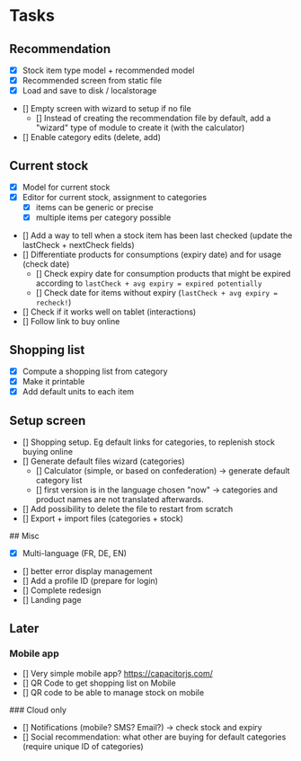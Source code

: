 # Tasks

## Recommendation

- [x] Stock item type model + recommended model
- [x] Recommended screen from static file
- [x] Load and save to disk / localstorage
- [] Empty screen with wizard to setup if no file
    - [] Instead of creating the recommendation file by default, add a "wizard" type of module to create it (with the calculator)
- [] Enable category edits (delete, add)

## Current stock

- [x] Model for current stock
- [x] Editor for current stock, assignment to categories
    - [x] items can be generic or precise
    - [x] multiple items per category possible
- [] Add a way to tell when a stock item has been last checked (update the lastCheck + nextCheck fields)
- [] Differentiate products for consumptions (expiry date) and for usage (check date)
    - [] Check expiry date for consumption products that might be expired according to `lastCheck + avg expiry = expired potentially`
    - [] Check date for items without expiry (`lastCheck + avg expiry = recheck!`)
- [] Check if it works well on tablet (interactions)
- [] Follow link to buy online

## Shopping list

- [x] Compute a shopping list from category
- [x] Make it printable
- [x] Add default units to each item

## Setup screen

- [] Shopping setup. Eg default links for categories, to replenish stock buying online
- [] Generate default files wizard (categories)
    - [] Calculator (simple, or based on confederation) -> generate default category list
    - [] first version is in the language chosen "now" -> categories and product names are not translated afterwards.
- [] Add possibility to delete the file to restart from scratch
- [] Export + import files (categories + stock)

## Misc

- [x] Multi-language (FR, DE, EN)
- [] better error display management
- [] Add a profile ID (prepare for login)
- [] Complete redesign
- [] Landing page

## Later 

### Mobile app

- [] Very simple mobile app? https://capacitorjs.com/
- [] QR Code to get shopping list on Mobile 
- [] QR code to be able to manage stock on mobile

### Cloud only

- [] Notifications (mobile? SMS? Email?) -> check stock and expiry
- [] Social recommendation: what other are buying for default categories (require unique ID of categories)